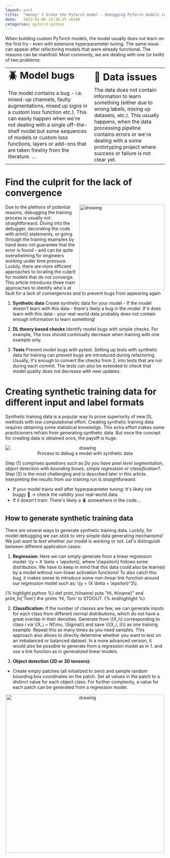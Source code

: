 ```yaml
---
layout: post
title:  "Honey! I broke the Pytorch model - Debugging PyTorch models in a structured manner"
date:   2023-01-06 13:36:25 +0100
categories: pytorch python
---
```


<script type="text/javascript" async
  src="https://cdn.mathjax.org/mathjax/latest/MathJax.js?config=TeX-MML-AM_CHTML">
</script>

When building custom PyTorch models, the model usually does not learn on the first try - even with extensive hyperparameter tuning. The same issue can appear after refactoring models that were already functional.
The reasons can be manifold: Most commonly, we are dealing with one (or both) of two problems:

<table border="0">
 <tr>
    <td><b style="font-size:30px">🪲 Model bugs</b></td>
    <td><b style="font-size:30px">💾 Data issues</b></td>
 </tr>
 <tr>
    <td>The model contains a bug - i.e. mixed-up channels, faulty augmentations, mixed up signs in a custom loss function etc.). This can easily happen when we're not dealing with a single off-the-shelf model but some sequences of models or custom loss functions, layers or add-ons that are taken freshly from the literature. ...</td>
    <td>The data does not contain information to learn something (either due to wrong labels, mixing up datasets, etc.). This usually happens, when the data processing pipeline contains errors or we're dealing with a some prototyping project where success or failure is not clear yet.</td>
 </tr>
</table>


# Find the culprit for the lack of convergence
<img align="right" src="https://clarahoffmann.github.io/clarahoffmann/images/debug_data_seagull.jpg" alt="drawing" style="width:270px;"  >

Due to the plethora of potential reasons, debugging the training process is usually not straightforward. Diving into the debugger, decorating the code with print() statements, or going through the training examples by hand does not guarantee that the error is found - and can be quite overwhelming for engineers working under time pressure.
Luckily, there are more efficient approaches to locating the culprit for models that do not converge. This article introduces three main approaches to identify who's at fault for a lack of convergences and to prevent bugs from appearing again

1. **Synthetic data** Create synthetic data for your model - If the model doesn't learn with this data - there's likely a bug in the model. If it does learn with this data - your real-world data probably does not contain enough information to learn something!

2. **DL theory based checks**  Identify model bugs with simple checks. For example, The loss should continually decrease when training with one example only.

3. **Tests** Prevent model bugs with pytest. Setting up tests with synthetic data for training can prevent bugs are introduced during refactoring. Usually, it's enough to convert the checks from 2. into tests that are run during each commit. The tests can also be extended to check that model quality does not decrease with new updates.




# Creating synthetic training data for different input and label formats
Synthetic training data is a popular way to prove superiority of new DL methods with low computational effort. Creating synthetic training data requires obtaining some statistical knowledge. This extra effort makes some practicioners refrain from generating synthetic data. But once the concept for creating data is obtained once, the payoff is huge.

<p style="text-align: center;">
<img  style="display: block;  auto;"  src="https://clarahoffmann.github.io/clarahoffmann/images/synthetic_data_process.png" alt="drawing" style="width:500px;" >
Process to debug a model with synthetic data 
</p>

Step (1) comprises questions such as *Do you have pixel level segmentation, object detection with bounding boxes, simple regression or classification?*. Step (2) is the most challenging and is described later in this article.
Interpreting the results from our training run is straightforward:
- If your model trains well after hyperparameter tuning: It's likely not buggy 🎉 -> check the validity your real-world data
- If it doesn't train: There's likely a 🪲 somewhere in the code...


## How to generate synthetic training data
There are several ways to generate synthetic training data. Luckily, for model debugging we can stick to very simple data generating mechanisms! We just want to test whether our model is working or not.
Let's distinguish between different application cases:

1. **Regression:**  Here we can simply generate from a linear regression model: \\(y = X \beta + \epsilon\\), 
where \\(\epsilon\\) follows some distribution. We have to keep in mind that this data could also be learned by a model without non-linear activation functions! To also catch this bug, it makes sense to introduce some non-linear link function around our regression model such as: \\(y = (X \beta + \epsilon)^3\\). 

{% highlight python %}
def print_hi(name)
  puts "Hi, #{name}"
end
print_hi('Tom')
#=> prints 'Hi, Tom' to STDOUT.
{% endhighlight %}

2. **Classification:** If the number of classes are few, we can generate inputs for each class from different normal distributions, which do not have a great overlap in their densities. Generate from \\(X_i\\) corresponding to class $i$ via \\(X_i ~ N(\mu, \Sigma)\\) and save \\(\{X_i, i\}\\) as one training example. Repeat this as many times as you need samples. This approach also allows to directly determine whether you want to test on an imbalanced or balanced dataset. In a more advanced version, it would also be possible to generate from a regression model as in 1. and use a link function as in generalized linear models.

3. **Object detection (2D or 3D tensors):**
- Create empty patches (all initialized to zero) and sample random bounding box coordinates on the patch. Set all values in the patch to a distinct value for each object class. For further complexity, a value for each patch can be generated from a regression model.

<p align="center">
<img  src="https://clarahoffmann.github.io/clarahoffmann/images/object_detection_generate_data.png" alt="drawing" style="width:500px;"  >
</p>


